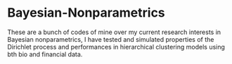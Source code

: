 # Bayesian-Nonparametrics
These are a bunch of codes of mine over my current research interests in Bayesian nonparametrics, I have tested and simulated properties of the Dirichlet process and performances in hierarchical clustering models using bth bio and financial data.
